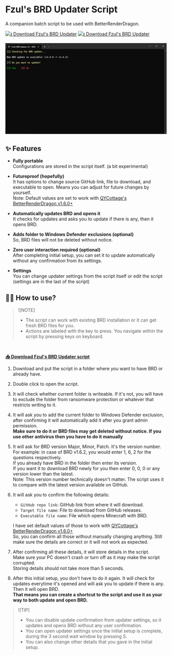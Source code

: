 # Fzul's BRD Updater Script

A companion batch script to be used with BetterRenderDragon. 

[![⭳ Download Fzul's BRD Updater](https://img.shields.io/github/downloads/faizul726/brd-updater-script/total?label=⭳%20Lifetime%20Downloads)](https://github.com/faizul726/brd-updater-script/download/releases/latest/brd_update_and_run.bat)
[![⭳ Download Fzul's BRD Updater](https://img.shields.io/github/v/tag/faizul726/brd-updater-script?label=Latest%20Version)](https://github.com/faizul726/brd-updater-script/download/releases/latest/brd_update_and_run.bat)

![Fzul's BRD Updater](src/hero.png)

## ✨ Features
* **Fully portable**  
Configurations are stored in the script itself. (a bit experimental)

* **Futureproof (hopefully)**  
It has options to change source GitHub link, file to download, and executable to open. Means you can adjust for future changes by yourself.  
Note: Default values are set to work with [QYCottage's BetterRenderDragon v1.6.0+](https://github.com/QYCottage/BetterRenderDragon/)

* **Automatically updates BRD and opens it**  
It checks for updates and asks you to update if there is any, then it opens BRD.

* **Adds folder to Windows Defender exclusions (optional)**  
So, BRD files will not be deleted without notice.

* **Zero user interaction required (optional)**  
After completing initial setup, you can set it to update automatically without any confirmation from its settings.  

* **Settings**   
You can change updater settings from the script itself or edit the script (settings are in the last of the script)

## 💁‍♂️ How to use?
> ![NOTE]
> * The script can work with existing BRD installation or it can get fresh BRD files for you.
> * Actions are labeled with the key to press. You navigate within the script by pressing keys on keyboard.

<br>

[**📥 Download Fzul's BRD Updater script**](https://github.com/faizul726/brd-updater-script/download/releases/latest/brd_update_and_run.bat) 

1. Download and put the script in a folder where you want to have BRD or already have.

2. Double click to open the script.

3. It will check whether current folder is writeable. If it's not, you will have to exclude the folder from ransomware protection or whatever that restricts writing to it.

4. It will ask you to add the current folder to Windows Defender exclusion, after confirming it will automatically add it after you grant admin permission.  
**Make sure to do it or BRD files may get deleted without notice. If you use other antivirus then you have to do it manually**

5. It will ask for BRD version Major, Minor, Patch. It's the version number.  
For example: in case of BRD v1.6.2, you would enter 1, 6, 2 for the questions respectively.  
If you already have BRD in the folder then enter its version.  
If you want it to download BRD newly for you then enter 0, 0, 0 or any version lower than the latest.  
Note: This version number technically doesn't matter. The script uses it to compare with the latest version available on GitHub.

6. It will ask you to confirm the following details:  
    * `GitHub repo link`: GitHub link from where it will download.
    * `Target file name`: File to download from GitHub releases.
    * `Executable file name`: File which opens Minecraft with BRD.  

    I have set default values of those to work with [QYCottage's BetterRenderDragon v1.6.0+](https://github.com/QYCottage/BetterRenderDragon/)  
    So, you can confirm all those without manually changing anything. Still make sure the details are correct or it will not work as expected.

7. After confirming all these details, it will store details in the script.  
Make sure your PC doesn't crash or turn off as it may make the script corrupted.  
Storing details should not take more than 5 seconds.

8. After this initial setup, you don't have to do it again. It will check for updates everytime it's opened and will ask you to update if there is any. Then it will open BRD.  
**That means you can create a shortcut to the script and use it as your way to both update and open BRD.**  

> ![TIP]  
> * You can disable update confirmation from updater settings, so it updates and opens BRD without any user confirmation.  
> * You can open updater settings once the initial setup is complete, during the 3 second wait window by pressing S.
> * You can also change other details that you gave in the initial setup.